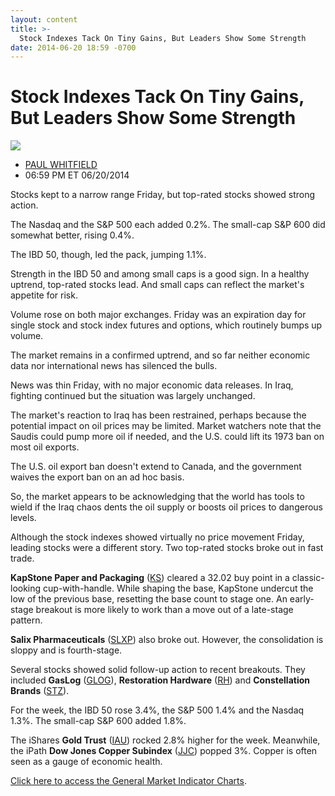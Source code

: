 ```yaml
---
layout: content
title: >-
  Stock Indexes Tack On Tiny Gains, But Leaders Show Some Strength
date: 2014-06-20 18:59 -0700
---
```



Stock Indexes Tack On Tiny Gains, But Leaders Show Some Strength
=================================================================


![](https://www.investors.com/wp-content/uploads/ibd-migrated-images/MPv_140623_635388751851016264.png)

* [PAUL WHITFIELD](https://www.investors.com/author/whitfieldp/ "Posts by PAUL WHITFIELD")
* 06:59 PM ET 06/20/2014




Stocks kept to a narrow range Friday, but top-rated stocks showed strong action.


The Nasdaq and the S&P 500 each added 0.2%. The small-cap S&P 600 did somewhat better, rising 0.4%.


The IBD 50, though, led the pack, jumping 1.1%.


Strength in the IBD 50 and among small caps is a good sign. In a healthy uptrend, top-rated stocks lead. And small caps can reflect the market's appetite for risk.


Volume rose on both major exchanges. Friday was an expiration day for single stock and stock index futures and options, which routinely bumps up volume.


The market remains in a confirmed uptrend, and so far neither economic data nor international news has silenced the bulls.


News was thin Friday, with no major economic data releases. In Iraq, fighting continued but the situation was largely unchanged.


The market's reaction to Iraq has been restrained, perhaps because the potential impact on oil prices may be limited. Market watchers note that the Saudis could pump more oil if needed, and the U.S. could lift its 1973 ban on most oil exports.


The U.S. oil export ban doesn't extend to Canada, and the government waives the export ban on an ad hoc basis.


So, the market appears to be acknowledging that the world has tools to wield if the Iraq chaos dents the oil supply or boosts oil prices to dangerous levels.


Although the stock indexes showed virtually no price movement Friday, leading stocks were a different story. Two top-rated stocks broke out in fast trade.


**KapStone Paper and Packaging** ([KS](https://research.investors.com/quote.aspx?symbol=KS)) cleared a 32.02 buy point in a classic-looking cup-with-handle. While shaping the base, KapStone undercut the low of the previous base, resetting the base count to stage one. An early-stage breakout is more likely to work than a move out of a late-stage pattern.


**Salix Pharmaceuticals** ([SLXP](https://research.investors.com/quote.aspx?symbol=SLXP)) also broke out. However, the consolidation is sloppy and is fourth-stage.


Several stocks showed solid follow-up action to recent breakouts. They included **GasLog** ([GLOG](https://research.investors.com/quote.aspx?symbol=GLOG)), **Restoration Hardware** ([RH](https://research.investors.com/quote.aspx?symbol=RH)) and **Constellation Brands** ([STZ](https://research.investors.com/quote.aspx?symbol=STZ)).


For the week, the IBD 50 rose 3.4%, the S&P 500 1.4% and the Nasdaq 1.3%. The small-cap S&P 600 added 1.8%.


The iShares **Gold Trust** ([IAU](https://research.investors.com/quote.aspx?symbol=IAU)) rocked 2.8% higher for the week. Meanwhile, the iPath **Dow Jones Copper Subindex** ([JJC](https://research.investors.com/quote.aspx?symbol=JJC)) popped 3%. Copper is often seen as a gauge of economic health.


[Click here to access the General Market Indicator Charts](https://www.investors.com/pdf/GMI_062314.pdf).




